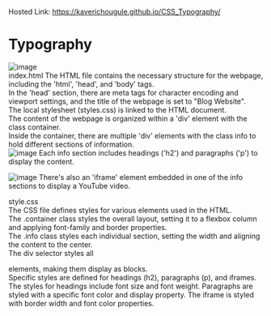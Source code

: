 Hosted Link: https://kaverichougule.github.io/CSS_Typography/

# Typography
![image](https://github.com/kaverichougule/CSS_Typography/assets/101037685/9cde5d05-7403-4e18-9f6f-48b50a77e415)
<br>
index.html
The HTML file contains the necessary structure for the webpage, including the 'html', 'head', and 'body' tags. <br>
In the 'head' section, there are meta tags for character encoding and viewport settings, and the title of the webpage is set to "Blog Website". <br>
The local stylesheet (styles.css) is linked to the HTML document. <br>
The content of the webpage is organized within a 'div' element with the class container. <br>
Inside the container, there are multiple 'div' elements with the class info to hold different sections of information. <br>
![image](https://github.com/kaverichougule/CSS_Typography/assets/101037685/647a4e91-3e72-4828-92a5-72449aa5d18e)
Each info section includes headings ('h2') and paragraphs ('p') to display the content. <br>

![image](https://github.com/kaverichougule/CSS_Typography/assets/101037685/018f67c6-d5f6-47c6-bf86-1bfc59a78aa8)
There's also an 'iframe' element embedded in one of the info sections to display a YouTube video. <br>

style.css <br>
The CSS file defines styles for various elements used in the HTML. <br>
The .container class styles the overall layout, setting it to a flexbox column and applying font-family and border properties. <br>
The .info class styles each individual section, setting the width and aligning the content to the center. <br>
The div selector styles all <div> elements, making them display as blocks. <br> 
Specific styles are defined for headings (h2), paragraphs (p), and iframes.
The styles for headings include font size and font weight.
Paragraphs are styled with a specific font color and display property.
The iframe is styled with border width and font color properties.
